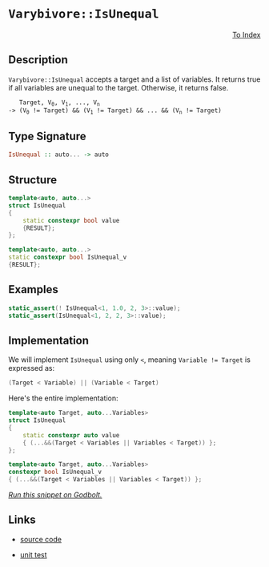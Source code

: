 <!-- Copyright 2024 Feng Mofan
SPDX-License-Identifier: Apache-2.0 -->

# `Varybivore::IsUnequal`

<p style='text-align: right;'><a href="../../../index.md#arithmetic-examinations">To Index</a></p>

## Description

`Varybivore::IsUnequal` accepts a target and a list of variables.
It returns true if all variables are unequal to the target.
Otherwise, it returns false.

<pre><code>   Target, V<sub>0</sub>, V<sub>1</sub>, ..., V<sub>n</sub>
-> (V<sub>0</sub> != Target) && (V<sub>1</sub> != Target) && ... && (V<sub>n</sub> != Target)</code></pre>

## Type Signature

```Haskell
IsUnequal :: auto... -> auto
```

## Structure

```C++
template<auto, auto...>
struct IsUnequal
{
    static constexpr bool value
    {RESULT};
};

template<auto, auto...>
static constexpr bool IsUnequal_v
{RESULT};
```

## Examples

```C++
static_assert(! IsUnequal<1, 1.0, 2, 3>::value);
static_assert(IsUnequal<1, 2, 2, 3>::value);
```

## Implementation

We will implement `IsUnequal` using only `<`, meaning <code>Variable != Target</code> is expressed as:

```C++
(Target < Variable) || (Variable < Target)
```

Here's the entire implementation:

```C++
template<auto Target, auto...Variables>
struct IsUnequal
{
    static constexpr auto value
    { (...&&(Target < Variables || Variables < Target)) };
};

template<auto Target, auto...Variables>
constexpr bool IsUnequal_v
{ (...&&(Target < Variables || Variables < Target)) };
```

[*Run this snippet on Godbolt.*](https://godbolt.org/#z:OYLghAFBqd5QCxAYwPYBMCmBRdBLAF1QCcAaPECAMzwBtMA7AQwFtMQByARg9KtQYEAysib0QXACx8BBAKoBnTAAUAHpwAMvAFYTStJg1DIApACYAQuYukl9ZATwDKjdAGFUtAK4sGIAKz%2BpK4AMngMmAByPgBGmMQSGqQADqgKhE4MHt6%2BAUGp6Y4CYRHRLHEJXEl2mA6ZQgRMxATZPn6Btpj2RQwNTQQlUbHxibaNza25HQrjA%2BFD5SNVAJS2qF7EyOwcBJgsyQa7JgDMbkxeRADUACpNwJgEpJfnRAB07wBqTXhMMfQKJ2wJg0AEEZsQvA5LgBJBRyCIARy8YmBIJMAHYrKDLjjLjMmI5kJc0AwZphVMliM8LqhLgA3MReTCo3GXDEWS4Qd6vcwANj5EFuxHuBDZp0uX2IPz%2BmAUbPRbgxbgl31%2B/zFyqFIuWy3lABETli0eiDccjajdvtDszTi9aVqHk87dzJdL/oDUSSyRSqTFUJ4YXDEcjaAB9Omo9mc7l8gUO0UnZWutWy%2BWKhUqqUpuWJm53B46/WGyOggD0ACpK1Xq6XURXK9dsEJrlXa2Xqx3y220aD8YTQ0wFEpmhAwGBA/DMEiUacuE8uK8kpczE9joCQCAGd5MMti73Gv3B8OCBBYZPp7RE3Pl08V5c18dsBut0zd2aOKtaJx/Lw/BwtKQqCcIqljWHi6ybJgbJmMcPCkAQmgfqsADWARmK86JmJIAAc2H%2BBoACc/hmBovLYcc%2BicJIvAsIkSR/gBQEcLwCggEkCH/h%2BpBwLAMCICA6wEMkFzkJQaD7HQ8SRKw2yqNhvIALS8pIlzAMgRJSK8Zi8Jg%2BBEFK6B6PwggiGI7BSDIgiKCo6icaQuhzgA7sQTDJJwPCft%2Bv6IYBnAAPIXMJoqoFQlxyYpymqeplyaWYnIeBJ9BUuYsHLLwHFaKsEBIOJySSWQFAQLl%2BUgMAUgrjQtC7MQrEQDEPkxOETQAJ7ubwjXMMQzV%2BTE2i1BxcHiWwgh%2BQwtCtXZWAxF4wBnLQtCsdwvBYCwhjAOIk14MQ/V4HSso%2BeStQXNscHhLsX52bQeAxC5XUeFgPkEFKtFLaQe3EH6Sh6nsa1XUYiGrFQBjAAoHx4Jgjl%2BckjBtZZwiiOIFnGfIShqD5Dn6GtKDWNY%2BjXaxkCrKgyQ9ItCkzOgJx6qYoGWCRvCoO9Bn7YTnTdJkLgMO4nhtHooTzGUFR6AUGQCJMfhziLPSDILSxsztAh9BMPO5HONR1Irswy8MlRjP04t6PizTa4slSrAoEFbBInkcD%2BpAMQznBhfJSkqWpGmSFpnK4IQJDQal6UA6sCCYEwWAJBAKEgJIxyvARxzopIGiSFhvIaBo/i8gRlEcNRpC0bBry8lwZEEdhJf%2BJIXD%2BPHvL2z5TEsWx8EA9xfHZQJgUiYVxVJdJbCcE0LB0uiClMMSBhGDFBGvAuAG6b7BlGbIpmI9IyPWWjdm6CuzmuW1Nt2w7vkcAFQkXJcIXPMQw%2Bj%2BPyCT8A0%2Bz4u8WoIl8T%2B2YaUt5xWU5e/PKSVRJFUASVIeI8FIPzWlwAiVQ%2BB0GqrVeqdkOotVhmgrqPU%2BoOFhkNRgBBRrjR8lNGac0FqwxWr9bYAF8DbTqHtRa89VBHV2LDM6XQfJXRui1e6ND0rPVhu9T6mBvqrSMH9UAf8%2BDA1BuDSG0M/xwWRqvcy69ZCb1sgBHemN/o0ysJYPGMQCaR0AiTTIZMKZU30dYemgEmZ4CwCY82XQFZ%2BAgK4A2c5%2BalB1sLNIossgqwlikAJ0sBZ%2BLVq4jWvRZhePljEpWcxfGm0NnE4JaT%2BgmyFlwc2ltzKH28nZJi19b5jwnmtZ%2Bc9vZ6T9ilXJgc/7B1DuHSgNs84FxnsndENd0TomOCnSQyk5zH0brYZuGUuI8X4oJIKIDe5SRkoPG%2BkUWAKDpESOksDXjWhmDpWpS85wqIRmouGmj0YgAonvNyS1Cn12Kf5LuwVQpD1WeszZ2zdmiggAlIBn8UrHB/pM/%2BKAwHAJ7mCkYGzkjJHDLA0MXyBwrPXog%2BIyCGpNS6hgzF3Ver9Twe/YahCxoTVoZgaas0xAUNelQiR/DSB0J2owg6LDkDHXYYIThl1rq3Wanwx6gjXrCLSKIn6EjwhSMyjIpgIMwYQyhjDV6xyzISHUVZVGWidCXN0cYHGhjuHOLMaTTgpYKbY1phYOxjN4jM0NerHonNuY5BCT4hYOTQmFEyPEqWmRsly3tfUdJzrDbRJ6Ekv1usjYtAyWrLWETUm5LWBsK2iaLpHwbk7V5Kk1kbPpJ8gkspvk%2B30v7Bpv9MrNLDiMUxF0OkgDMDPY4xxAjJyqBoJt6IyL3MYpwJu7Eg6kFQpIdEWkelcCkARbp8cuDohzscIpPbmLlqQjnbS3bHZLuBasd66RnCSCAA%3D%3D%3D)

## Links

- [source code](../../../../conceptrodon/varybivore/is_unequal.hpp)

- [unit test](../../../../tests/unit/metafunctions/varybivore/is_unequal.test.hpp)
